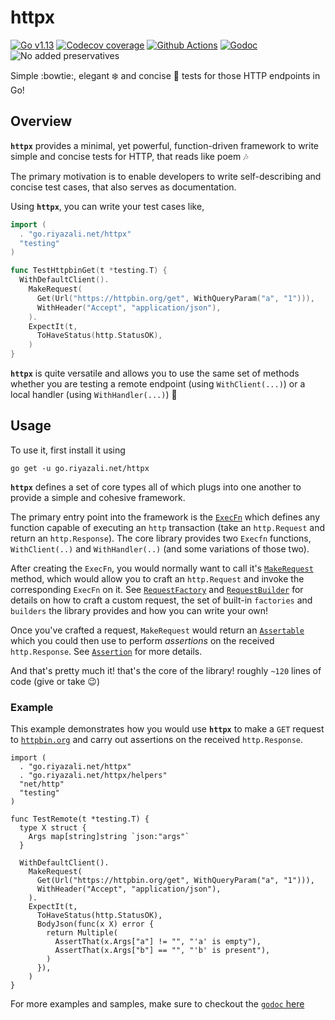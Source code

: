 # httpx

[![Go v1.13](https://img.shields.io/badge/v1.13-blue.svg?labelColor=a8bfc0&color=5692c7&logoColor=fff&style=for-the-badge&logo=Go)](https://golang.org/doc/go1.13)
[![Codecov coverage](https://img.shields.io/codecov/c/github/riyaz-ali/httpx/master.svg?color=5692c7&logo=codecov&logoColor=ffffff&labelColor=a8bfc0&style=for-the-badge&label=)]((https://codecov.io/gh/riyaz-ali/httpx))
[![Github Actions](https://img.shields.io/github/workflow/status/riyaz-ali/httpx/Go%20-%20execute%20library%20tests/master.svg?color=5692c7&logo=github-actions&logoColor=ffffff&labelColor=a8bfc0&style=for-the-badge&label=)](https://github.com/riyaz-ali/httpx/actions)
[![Godoc](https://img.shields.io/badge/godoc-reference-blue.svg?labelColor=a8bfc0&color=5692c7&logoColor=fff&style=for-the-badge)](https://pkg.go.dev/go.riyazali.net/httpx)
![No added preservatives](https://img.shields.io/badge/No-Added_Preservatives-blue.svg?labelColor=a8bfc0&color=5692c7&logoColor=fff&style=for-the-badge)

Simple :bowtie:, elegant :snowflake: and concise :dart: tests for those HTTP endpoints in Go!

## Overview

**`httpx`** provides a minimal, yet powerful, function-driven framework to write simple and concise tests for HTTP, that reads like poem :notes:

The primary motivation is to enable developers to write self-describing and concise test cases, that also serves as documentation.

Using **`httpx`**, you can write your test cases like,

```go
import (
  . "go.riyazali.net/httpx"
  "testing"
)

func TestHttpbinGet(t *testing.T) {
  WithDefaultClient().
    MakeRequest(
      Get(Url("https://httpbin.org/get", WithQueryParam("a", "1"))),
      WithHeader("Accept", "application/json"),
    ).
    ExpectIt(t,
      ToHaveStatus(http.StatusOK),
    )
}
```

**`httpx`** is quite versatile and allows you to use the same set of methods whether you are testing a remote endpoint (using `WithClient(...)`) or a local handler (using `WithHandler(...)`) :tada:

## Usage

To use it, first install it using 

```shell
go get -u go.riyazali.net/httpx
```

**`httpx`** defines a set of core types all of which plugs into one another to provide a simple and cohesive framework.

The primary entry point into the framework is the [`ExecFn`](https://pkg.go.dev/go.riyazali.net/httpx?tab=doc#ExecFn) which defines any function capable of executing an `http` transaction (take an `http.Request` and return an `http.Response`). The core library provides two `Execfn` functions, `WithClient(..)` and `WithHandler(..)` (and some variations of those two).

After creating the `ExecFn`, you would normally want to call it's [`MakeRequest`](https://pkg.go.dev/go.riyazali.net/httpx?tab=doc#ExecFn.MakeRequest) method, which would allow you to craft an `http.Request` and invoke the corresponding `ExecFn` on it. See [`RequestFactory`](https://pkg.go.dev/go.riyazali.net/httpx?tab=doc#RequestFactory) and [`RequestBuilder`](https://pkg.go.dev/go.riyazali.net/httpx?tab=doc#RequestBuilder) for details on how to craft a custom request, the set of built-in `factories` and `builders` the library provides and how you can write your own!

Once you've crafted a request, `MakeRequest` would return an [`Assertable`](https://pkg.go.dev/go.riyazali.net/httpx?tab=doc#Assertable) which you could then use to perform _assertions_ on the received `http.Response`. See [`Assertion`](https://pkg.go.dev/go.riyazali.net/httpx?tab=doc#Assertion) for more details.

And that's pretty much it! that's the core of the library! roughly `~120` lines of code (give or take :wink:)

### Example

This example demonstrates how you would use **`httpx`** to make a `GET` request to [`httpbin.org`](https://httbin.org) and carry out assertions on the received `http.Response`.

```golang
import (
  . "go.riyazali.net/httpx"
  . "go.riyazali.net/httpx/helpers"
  "net/http"
  "testing"
)

func TestRemote(t *testing.T) {
  type X struct {
    Args map[string]string `json:"args"`
  }

  WithDefaultClient().
    MakeRequest(
      Get(Url("https://httpbin.org/get", WithQueryParam("a", "1"))),
      WithHeader("Accept", "application/json"),
    ).
    ExpectIt(t,
      ToHaveStatus(http.StatusOK),
      BodyJson(func(x X) error {
        return Multiple(
          AssertThat(x.Args["a"] != "", "'a' is empty"),
          AssertThat(x.Args["b"] == "", "'b' is present"),
        )
      }),
    )
}
```

For more examples and samples, make sure to checkout the [`godoc` here](https://pkg.go.dev/go.riyazali.net/httpx)

